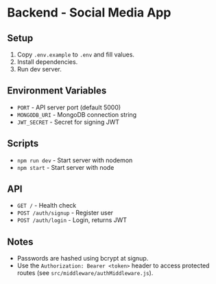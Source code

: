 # Backend - Social Media App

## Setup

1. Copy `.env.example` to `.env` and fill values.
2. Install dependencies.
3. Run dev server.

## Environment Variables

- `PORT` - API server port (default 5000)
- `MONGODB_URI` - MongoDB connection string
- `JWT_SECRET` - Secret for signing JWT

## Scripts

- `npm run dev` - Start server with nodemon
- `npm start` - Start server with node

## API

- `GET /` - Health check
- `POST /auth/signup` - Register user
- `POST /auth/login` - Login, returns JWT

## Notes

- Passwords are hashed using bcrypt at signup.
- Use the `Authorization: Bearer <token>` header to access protected routes (see `src/middleware/authMiddleware.js`).
